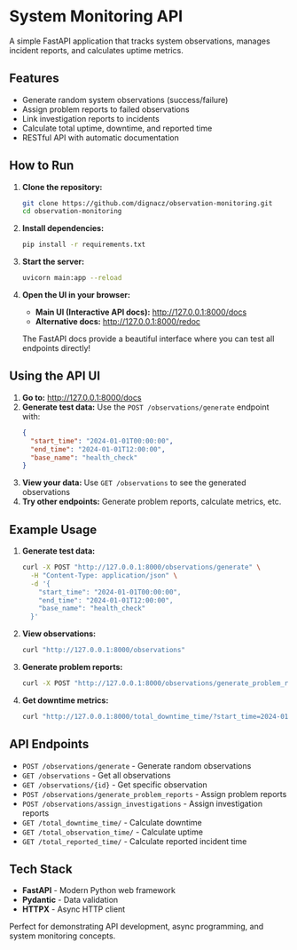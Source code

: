 # System Monitoring API

A simple FastAPI application that tracks system observations, manages incident reports, and calculates uptime metrics.

## Features

- Generate random system observations (success/failure)
- Assign problem reports to failed observations  
- Link investigation reports to incidents
- Calculate total uptime, downtime, and reported time
- RESTful API with automatic documentation

## How to Run

1. **Clone the repository:**
   ```bash
   git clone https://github.com/dignacz/observation-monitoring.git
   cd observation-monitoring
   ```

2. **Install dependencies:**
   ```bash
   pip install -r requirements.txt
   ```

3. **Start the server:**
   ```bash
   uvicorn main:app --reload
   ```

4. **Open the UI in your browser:**
   - **Main UI (Interactive API docs):** http://127.0.0.1:8000/docs
   - **Alternative docs:** http://127.0.0.1:8000/redoc
   
   The FastAPI docs provide a beautiful interface where you can test all endpoints directly!

## Using the API UI

1. **Go to:** http://127.0.0.1:8000/docs
2. **Generate test data:** Use the `POST /observations/generate` endpoint with:
   ```json
   {
     "start_time": "2024-01-01T00:00:00",
     "end_time": "2024-01-01T12:00:00",
     "base_name": "health_check"
   }
   ```
3. **View your data:** Use `GET /observations` to see the generated observations
4. **Try other endpoints:** Generate problem reports, calculate metrics, etc.

## Example Usage

1. **Generate test data:**
   ```bash
   curl -X POST "http://127.0.0.1:8000/observations/generate" \
     -H "Content-Type: application/json" \
     -d '{
       "start_time": "2024-01-01T00:00:00",
       "end_time": "2024-01-01T12:00:00", 
       "base_name": "health_check"
     }'
   ```

2. **View observations:**
   ```bash
   curl "http://127.0.0.1:8000/observations"
   ```

3. **Generate problem reports:**
   ```bash
   curl -X POST "http://127.0.0.1:8000/observations/generate_problem_reports"
   ```

4. **Get downtime metrics:**
   ```bash
   curl "http://127.0.0.1:8000/total_downtime_time/?start_time=2024-01-01T00:00:00&end_time=2024-01-01T23:59:59"
   ```

## API Endpoints

- `POST /observations/generate` - Generate random observations
- `GET /observations` - Get all observations
- `GET /observations/{id}` - Get specific observation
- `POST /observations/generate_problem_reports` - Assign problem reports
- `POST /observations/assign_investigations` - Assign investigation reports
- `GET /total_downtime_time/` - Calculate downtime
- `GET /total_observation_time/` - Calculate uptime  
- `GET /total_reported_time/` - Calculate reported incident time

## Tech Stack

- **FastAPI** - Modern Python web framework
- **Pydantic** - Data validation
- **HTTPX** - Async HTTP client

Perfect for demonstrating API development, async programming, and system monitoring concepts.